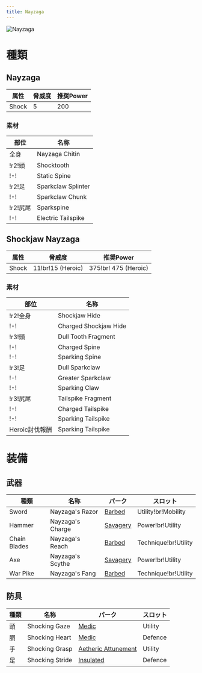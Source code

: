 ```yaml
---
title: Nayzaga
---
```

![Nayzaga](/img/icon_nayzaga.png)

# 種類

## Nayzaga
| 属性 | 脅威度 | 推奨Power |
| --- | --- | --- |
| Shock | 5 | 200 |

### 素材
| 部位 | 名称 |
| --- | --- |
| 全身 | Nayzaga Chitin |
| !r2!頭 | Shocktooth |
| !-! | Static Spine |
| !r2!足 | Sparkclaw Splinter |
| !-! | Sparkclaw Chunk |
| !r2!尻尾 | Sparkspine |
| !-! | Electric Tailspike |


## Shockjaw Nayzaga

| 属性 | 脅威度 | 推奨Power |
| --- | --- | --- |
| Shock | 11!br!15 (Heroic) | 375!br! 475 (Heroic) |

### 素材
| 部位 | 名称 |
| --- | --- |
| !r2!全身 | Shockjaw Hide |
| !-! | Charged Shockjaw Hide |
| !r3!頭 | Dull Tooth Fragment |
| !-! | Charged Spine |
| !-! | Sparking Spine |
| !r3!足 | Dull Sparkclaw |
| !-! | Greater Sparkclaw |
| !-! | Sparking Claw |
| !r3!尻尾 | Tailspike Fragment |
| !-! | Charged Tailspike |
| !-! | Sparking Tailspike |
| Heroic討伐報酬 | Sparking Tailspike |

# 装備

## 武器

| 種類 | 名称 | パーク | スロット |
| --- | --- | --- | --- |
| Sword | Nayzaga's Razor | [Barbed](/data/パーク/#barbed) | Utility!br!Mobility |
| Hammer | Nayzaga's Charge | [Savagery](/data/パーク/#savagery) | Power!br!Utility |
| Chain Blades | Nayzaga's Reach | [Barbed](/data/パーク/#barbed) | Technique!br!Utility |
| Axe | Nayzaga's Scythe | [Savagery](/data/パーク/#savagery) | Power!br!Utility |
| War Pike |  Nayzaga's Fang | [Barbed](/data/パーク/#barbed) | Technique!br!Utility |

## 防具
| 種類 | 名称 | パーク | スロット |
| --- | --- | --- | --- |
| 頭 | Shocking Gaze | [Medic](/data/パーク/#medic) | Utility |
| 胴 | Shocking Heart | [Medic](/data/パーク/#medic) | Defence |
| 手 | Shocking Grasp | [Aetheric Attunement](/data/パーク/#aetheric-attunement) | Utility |
| 足 | Shocking Stride | [Insulated](/data/パーク/#insulated) | Defence |
